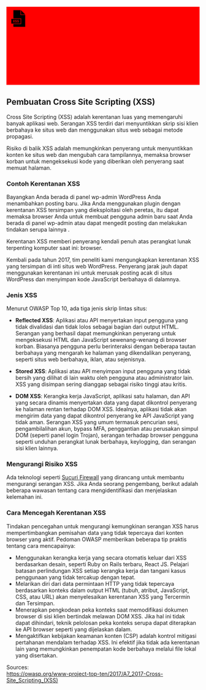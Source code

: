 
![thumbBanner](https://github.com/CSIRT-UMM/cysec-article/blob/main/29032022%20-%20XSS101/xss.png)

## Pembuatan Cross Site Scripting (XSS)

Cross Site Scripting (XSS) adalah kerentanan luas yang memengaruhi banyak aplikasi web. Serangan XSS terdiri dari menyuntikkan skrip sisi klien berbahaya ke situs web dan menggunakan situs web sebagai metode propagasi.

Risiko di balik XSS adalah memungkinkan penyerang untuk menyuntikkan konten ke situs web dan mengubah cara tampilannya, memaksa browser korban untuk mengeksekusi kode yang diberikan oleh penyerang saat memuat halaman.

### Contoh Kerentanan XSS

Bayangkan Anda berada di panel wp-admin WordPress Anda menambahkan posting baru. Jika Anda menggunakan plugin dengan kerentanan XSS tersimpan yang dieksploitasi oleh peretas, itu dapat memaksa browser Anda untuk membuat pengguna admin baru saat Anda berada di panel wp-admin atau dapat mengedit posting dan melakukan tindakan serupa lainnya .

Kerentanan XSS memberi penyerang kendali penuh atas perangkat lunak terpenting komputer saat ini: browser.

Kembali pada tahun 2017, tim peneliti kami mengungkapkan kerentanan XSS yang tersimpan di inti situs web WordPress. Penyerang jarak jauh dapat menggunakan kerentanan ini untuk merusak posting acak di situs WordPress dan menyimpan kode JavaScript berbahaya di dalamnya.

### Jenis XSS

Menurut OWASP Top 10, ada tiga jenis skrip lintas situs:

- **Reflected XSS**: Aplikasi atau API menyertakan input pengguna yang tidak divalidasi dan tidak lolos sebagai bagian dari output HTML. Serangan yang berhasil dapat memungkinkan penyerang untuk mengeksekusi HTML dan JavaScript sewenang-wenang di browser korban. Biasanya pengguna perlu berinteraksi dengan beberapa tautan berbahaya yang mengarah ke halaman yang dikendalikan penyerang, seperti situs web berbahaya, iklan, atau sejenisnya.
    
- **Stored XSS**: Aplikasi atau API menyimpan input pengguna yang tidak bersih yang dilihat di lain waktu oleh pengguna atau administrator lain. XSS yang disimpan sering dianggap sebagai risiko tinggi atau kritis.
    
- **DOM XSS**: Kerangka kerja JavaScript, aplikasi satu halaman, dan API yang secara dinamis menyertakan data yang dapat dikontrol penyerang ke halaman rentan terhadap DOM XSS. Idealnya, aplikasi tidak akan mengirim data yang dapat dikontrol penyerang ke API JavaScript yang tidak aman. Serangan XSS yang umum termasuk pencurian sesi, pengambilalihan akun, bypass MFA, penggantian atau perusakan simpul DOM (seperti panel login Trojan), serangan terhadap browser pengguna seperti unduhan perangkat lunak berbahaya, keylogging, dan serangan sisi klien lainnya.
    

### Mengurangi Risiko XSS

Ada teknologi seperti [Sucuri Firewall](https://sucuri.net/website-firewall/) yang dirancang untuk membantu mengurangi serangan XSS. Jika Anda seorang pengembang, berikut adalah beberapa wawasan tentang cara mengidentifikasi dan menjelaskan kelemahan ini.

### Cara Mencegah Kerentanan XSS

Tindakan pencegahan untuk mengurangi kemungkinan serangan XSS harus mempertimbangkan pemisahan data yang tidak tepercaya dari konten browser yang aktif. Pedoman OWASP memberikan beberapa tip praktis tentang cara mencapainya:

- Menggunakan kerangka kerja yang secara otomatis keluar dari XSS berdasarkan desain, seperti Ruby on Rails terbaru, React JS. Pelajari batasan perlindungan XSS setiap kerangka kerja dan tangani kasus penggunaan yang tidak tercakup dengan tepat.
- Melarikan diri dari data permintaan HTTP yang tidak tepercaya berdasarkan konteks dalam output HTML (tubuh, atribut, JavaScript, CSS, atau URL) akan menyelesaikan kerentanan XSS yang Tercermin dan Tersimpan. 
- Menerapkan pengkodean peka konteks saat memodifikasi dokumen browser di sisi klien bertindak melawan DOM XSS. Jika hal ini tidak dapat dihindari, teknik pelolosan peka konteks serupa dapat diterapkan ke API browser seperti yang dijelaskan dalam.
- Mengaktifkan kebijakan keamanan konten (CSP) adalah kontrol mitigasi pertahanan mendalam terhadap XSS. Ini efektif jika tidak ada kerentanan lain yang memungkinkan penempatan kode berbahaya melalui file lokal yang disertakan.

Sources:<br>
https://owasp.org/www-project-top-ten/2017/A7_2017-Cross-Site_Scripting_(XSS)
